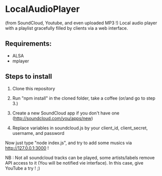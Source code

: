# LocalAudioPlayer
(from SoundCloud, Youtube, and even uploaded MP3 !)
Local audio player with a playlist gracefully filled by clients via a web interface.

## Requirements:
* ALSA
* mplayer

## Steps to install
1. Clone this repository

2. Run "npm install" in the cloned folder, take a coffee (or/and go to step 3.)

3. Create a new SoundCloud app if you don't have one (http://soundcloud.com/you/apps/new)

4. Replace variables in soundcloud.js by your client_id, client_secret, username, and password


Now just type "node index.js", and try to add some musics via http://127.0.0.1:3000 !

NB : Not all soundcloud tracks can be played, some artists/labels remove API access to it (You will be notified vie interface). In this case, give YouTube a try ! ;)

